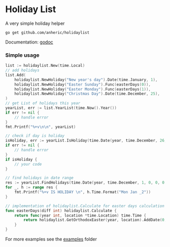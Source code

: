 # Holiday List

A very simple holiday helper

```
go get github.com/anheric/holidaylist
```

Documentation: [godoc](https://godoc.org/github.com/anheric/holidaylist)

### Simple usage

```go
list := holidaylist.New(time.Local)
// add holidays
list.Add(
	holidaylist.NewHoliday("New year's day").Date(time.January, 1),
	holidaylist.NewHoliday("Easter Sunday").Func(easterDays(0)),
	holidaylist.NewHoliday("Easter Monday").Func(easterDays(1)),
	holidaylist.NewHoliday("Christmas Day").Date(time.December, 25),
)
// get List of holidays this year
yearList, err := list.YearList(time.Now().Year())
if err != nil {
	// handle error
}
fmt.Printf("%+v\n\n", yearList)

// check if day is holiday
isHoliday, err := yearList.IsHoliday(time.Date(year, time.December, 26, 0, 0, 0, 0, location))
if err != nil {
	// handle error
}
if isHoliday {
	// your code
}

// find holidays in date range
res := yearList.FindHolidays(time.Date(year, time.December, 1, 0, 0, 0, 0, location), time.Date(year, time.December, 30, 0, 0, 0, 0, location))
for _, h := range res {
	fmt.Printf("%+v IS HOLIDAY \n", h.Time.Format("Mon Jan _2"))
}
```

```go
// implementation of holidaylist.Calculate for easter days calculation
func easterDays(diff int) holidaylist.Calculate {
	return func(year int, location *time.Location) time.Time {
		return holidaylist.GetOrthodoxEaster(year, location).AddDate(0, 0, diff)
	}
}
```

For more examples see the [examples](https://github.com/anheric/holidaylist/tree/master/examples) folder
